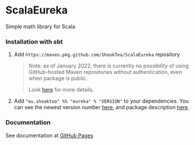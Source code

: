 # ScalaEureka
Simple math library for Scala

### Installation with sbt

1. Add `https://maven.pkg.github.com/ShookTea/ScalaEureka` repository
   > Note: as of January 2022, there is currently no possibility of using GitHub-hosted Maven
   > repositories without authentication, even when package is public.
   > 
   > Look
   > [here](https://github.community/t/how-to-allow-unauthorised-read-access-to-github-packages-maven-repository/115517/3)
   > for more details.
2. Add `"eu.shooktea" %% "eureka" % "VERSION"` to your dependencies. You can see the newest version
   number [here](https://github.com/ShookTea/ScalaEureka/releases), and package description
   [here](https://github.com/ShookTea/ScalaEureka/packages/1201228).

### Documentation

See documentation at [GitHub Pages](https://shooktea.github.io/ScalaEureka/)